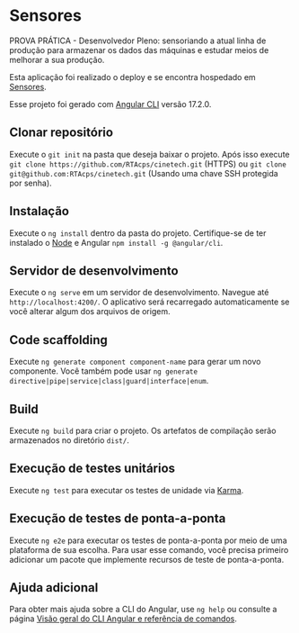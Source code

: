# Sensores

PROVA PRÁTICA - Desenvolvedor Pleno: sensoriando a atual linha de produção para armazenar os dados das máquinas e estudar meios de melhorar a sua produção.

Esta aplicação foi realizado o deploy e se encontra hospedado em [Sensores](https://main--sensores-rtacps.netlify.app/).

Esse projeto foi gerado com [Angular CLI](https://github.com/angular/angular-cli) versão 17.2.0.

## Clonar repositório

Execute o `git init` na pasta que deseja baixar o projeto. Após isso execute `git clone https://github.com/RTAcps/cinetech.git` (HTTPS) ou `git clone git@github.com:RTAcps/cinetech.git` (Usando uma chave SSH protegida por senha).

## Instalação

Execute o `ng install` dentro da pasta do projeto. Certifique-se de ter instalado o [Node](https://nodejs.org/en/download/) e Angular `npm install -g @angular/cli`.

## Servidor de desenvolvimento

Execute o `ng serve` em um servidor de desenvolvimento. Navegue até `http://localhost:4200/`. O aplicativo será recarregado automaticamente se você alterar algum dos arquivos de origem.

## Code scaffolding

Execute `ng generate component component-name` para gerar um novo componente. Você também pode usar `ng generate directive|pipe|service|class|guard|interface|enum`.

## Build

Execute `ng build` para criar o projeto. Os artefatos de compilação serão armazenados no diretório `dist/`.

## Execução de testes unitários

Execute `ng test` para executar os testes de unidade via [Karma](https://karma-runner.github.io).

## Execução de testes de ponta-a-ponta

Execute `ng e2e` para executar os testes de ponta-a-ponta por meio de uma plataforma de sua escolha. Para usar esse comando, você precisa primeiro adicionar um pacote que implemente recursos de teste de ponta-a-ponta.

## Ajuda adicional

Para obter mais ajuda sobre a CLI do Angular, use `ng help` ou consulte a página [Visão geral do CLI Angular e referência de comandos](https://angular.io/cli).
